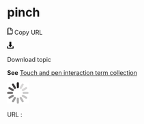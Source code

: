 # pinch

![Copy URL](media/pinch/Copy.png)
Copy URL

![Download](media/pinch/Download.png)

Download topic

**See** [Touch and pen interaction term collection](https://worldready.cloudapp.net/Styleguide/Read?id=2700&topicid=29032)

![In progress](media/pinch/activity-large.gif)

URL :
